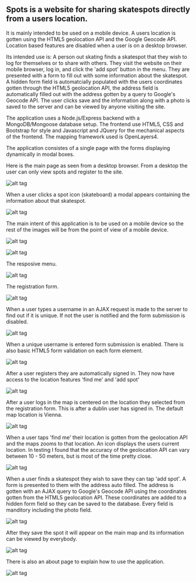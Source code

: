 
Spots is a website for sharing skatespots directly from a users location.
-------------------------------------------------------------------------

It is mainly intended to be used on a mobile device. A users location is gotten using the HTML5 geolocation API and the Google Geocode API. Location based features are disabled when a user is on a desktop browser.

Its intended use is: A person out skating finds a skatespot that they wish to log for themselves or to share with others. They visit the website on their mobile browser, log in, and click the 'add spot' button in the menu. They are presented with a form to fill out with some information about the skatespot. A hidden form field is automatcially populated with the users coordinates gotten through the HTML5 geolocation API, the address field is automatically filled out with the address gotten by a query to Google's Geocode API. The user clicks save and the information along with a photo is saved to the server and can be viewed by anyone visiting the site.

The application uses a Node.js/Express backend with a MongoDB/Mongoose database setup. The frontend use HTML5, CSS and Bootstrap for style and Javascript and JQuery for the mechanical aspects of the frontend. The mapping framework used is OpenLayers4.

The application consistes of a single page with the forms displaying dynamically in modal boxes.

Here is the main page as seen from a desktop browser. From a desktop the user can only view spots and register to the site.

![alt tag](https://raw.githubusercontent.com/ThriceGood/Spots/master/readme_images/index_big.png)

When a user clicks a spot icon (skateboard) a modal appears containing the information about that skatespot.

![alt tag](https://raw.githubusercontent.com/ThriceGood/Spots/master/readme_images/info_modal_big.png)

The main intent of this application is to be used on a mobile device so the rest of the images will be from the point of view of a mobile device.

![alt tag](https://raw.githubusercontent.com/ThriceGood/Spots/master/readme_images/index_small.png)

![alt tag](https://raw.githubusercontent.com/ThriceGood/Spots/master/readme_images/info_modal_small.png)

The resposive menu.

![alt tag](https://raw.githubusercontent.com/ThriceGood/Spots/master/readme_images/open_menu_small.png)

The registration form.

![alt tag](https://raw.githubusercontent.com/ThriceGood/Spots/master/readme_images/open_reg_form_small.png)

When a user types a username in an AJAX request is made to the server to find out if it is unique. If not the user is notified and the form submission is disabled.

![alt tag](https://raw.githubusercontent.com/ThriceGood/Spots/master/readme_images/name_check_small.png)

When a unique username is entered form submission is enabled. There is also basic HTML5 form validation on each form element.

![alt tag](https://raw.githubusercontent.com/ThriceGood/Spots/master/readme_images/name_correct_small.png)

After a user registers they are automatically signed in. They now have access to the location features 'find me' and 'add spot'

![alt tag](https://raw.githubusercontent.com/ThriceGood/Spots/master/readme_images/location_features_small.png)

After a user logs in the map is centered on the location they selected from the registration form. This is after a dublin user has signed in. The default map location is Vienna.

![alt tag](https://raw.githubusercontent.com/ThriceGood/Spots/master/readme_images/dublin_user.png)

When a user taps 'find me' their location is gotten from the geolocation API and the maps zooms to that location. An icon displays the users current location. In testing I found that the accuracy of the geolocation API can vary between 10 - 50 meters, but is most of the time pretty close.

![alt tag](https://raw.githubusercontent.com/ThriceGood/Spots/master/readme_images/find_me_small.png)

When a user finds a skatespot they wish to save they can tap 'add spot'. A form is presented to them with the address auto filled. The address is gotten with an AJAX query to Google's Geocode API using the coordinates gotten from the HTML5 geolocation API. These coordinates are added to a hidden form field so they can be saved to the database. Every field is manditory including the photo field.

![alt tag](https://raw.githubusercontent.com/ThriceGood/Spots/master/readme_images/add_spot_small.png)

After they save the spot it will appear on the main map and its information can be viewed by everybody.

![alt tag](https://raw.githubusercontent.com/ThriceGood/Spots/master/readme_images/after_spot_add_small.png)

There is also an about page to explain how to use the application.

![alt tag](https://raw.githubusercontent.com/ThriceGood/Spots/master/readme_images/about_page_small.png)









